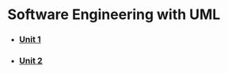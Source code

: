 # Software Engineering with UML

- ### [Unit 1](./software-engineering-with-uml/unit-1)

- ### [Unit 2](./software-engineering-with-uml/unit-2)
